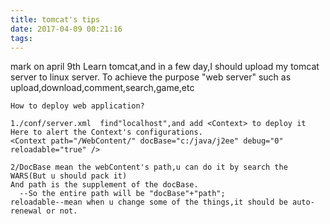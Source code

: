 ```yaml
---
title: tomcat's tips 
date: 2017-04-09 00:21:16
tags:
---
```

mark on april 9th
Learn tomcat,and in a few day,I should upload my tomcat server to linux server.
To achieve the purpose "web server"
such as upload,download,comment,search,game,etc

    How to deploy web application?

    1./conf/server.xml  find"localhost",and add <Context> to deploy it
    Here to alert the Context's configurations.
    <Context path="/WebContent/" docBase="c:/java/j2ee" debug="0" reloadable="true" /> 

    2/DocBase mean the webContent's path,u can do it by search the WARS(But u should pack it)
    And path is the supplement of the docBase.
      --So the entire path will be "docBase"+"path";
    reloadable--mean when u change some of the things,it should be auto-renewal or not.